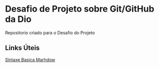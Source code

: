 # Desafio de Projeto sobre Git/GitHub da Dio
Repositorio criado para o Desafio do Projeto

## Links Úteis
[Sintaxe Basica Marhdow](https://www.markdownguide.org/basic-syntax/)
